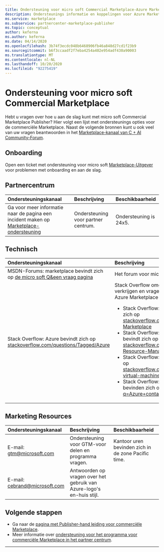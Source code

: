 ```yaml
---
title: Ondersteuning voor micro soft Commercial Marketplace-Azure Marketplace
description: Ondersteunings informatie en koppelingen voor Azure Marketplace en AppSource in Partner Center
ms.service: marketplace
ms.subservice: partnercenter-marketplace-publisher
ms.topic: conceptual
author: keferna
ms.author: keferna
ms.date: 04/14/2020
ms.openlocfilehash: 3b74f3ecdc048b6468906fb46a848d27cd1f23b9
ms.sourcegitcommit: b6f3ccaadf2f7eba4254a402e954adf430a90003
ms.translationtype: MT
ms.contentlocale: nl-NL
ms.lasthandoff: 10/20/2020
ms.locfileid: "92275419"
---
```

# <a name="support-for-the-microsoft-commercial-marketplace"></a>Ondersteuning voor micro soft Commercial Marketplace

Hebt u vragen over hoe u aan de slag kunt met micro soft Commercial Marketplace Publisher? Hier volgt een lijst met ondersteunings opties voor de commerciële Marketplace. Naast de volgende bronnen kunt u ook veel van uw vragen beantwoorden in het [Marketplace-kanaal van C + AI Community-Forum](https://www.microsoftpartnercommunity.com/t5/Marketplace/bd-p/2222).  

## <a name="onboarding"></a>Onboarding

Open een ticket met ondersteuning voor micro soft [Marketplace-Uitgever](https://aka.ms/marketplacepublishersupport) voor problemen met onboarding en aan de slag.

## <a name="partner-center"></a>Partnercentrum

| Ondersteuningskanaal | Beschrijving | Beschikbaarheid |  
|:--- |:--- |:--- |  
| Ga voor meer informatie naar de pagina een incident maken op [Marketplace-ondersteuning](https://aka.ms/marketplacepublishersupport)</li> </ul> | Ondersteuning voor partner centrum. | Ondersteuning is 24x5. |  

## <a name="technical"></a>Technisch  

| Ondersteuningskanaal | Beschrijving |  
|:--- |:--- |  
| MSDN-Forums: marketplace bevindt zich op [de micro soft Q&een vraag pagina](https://docs.microsoft.com/answers/products/azure) | Het forum voor micro soft Developer Network. |  
| Stack Overflow: Azure bevindt zich op [stackoverflow.com/questions/Tagged/Azure](https://stackoverflow.com/questions/tagged/azure) | Stack Overflow omgeving om oplossingen te verkrijgen en vragen te stellen over alles wat met Azure Marketplace te maken heeft.<ul> <li>Stack Overflow: Azure Marketplace bevindt zich op [stackoverflow.com/questions/Tagged/Azure-Marketplace](https://stackoverflow.com/questions/tagged/azure-marketplace)</li> <li>Stack Overflow: Azure Resource Manager bevindt zich op [stackoverflow.com/questions/Tagged/Azure-Resource-Manager](https://stackoverflow.com/questions/tagged/azure-resource-manager)</li> <li>Stack Overflow: Virtual Machines op Azure op [stackoverflow.com/questions/Tagged/Azure-virtual-machine](https://stackoverflow.com/questions/tagged/azure-virtual-machine)</li> <li>Stack Overflow: containers op Azure bevinden zich op [stackoverflow.com/search?q=Azure+container](https://stackoverflow.com/search?q=azure+container)</li> </ul> |

## <a name="marketing-resources"></a>Marketing Resources  

| Ondersteuningskanaal | Beschrijving | Beschikbaarheid |  
|:--- |:--- |:--- |
| E-mail: [gtm@microsoft.com](mailto:gtm@microsoft.com) | Ondersteuning voor GTM-voor delen en programma vragen. | Kantoor uren bevinden zich in de zone Pacific time. |  
| E-mail: [cebrand@microsoft.com](mailto:cebrand@microsoft.com) | Antwoorden op vragen over het gebruik van Azure-logo's en-huis stijl. |  |  

## <a name="next-steps"></a>Volgende stappen

* Ga naar de [pagina met Publisher-hand leiding voor commerciële Marketplace](index.yml).
* Meer informatie over [ondersteuning voor het programma voor commerciële Marketplace in het partner centrum](support.md).

---
